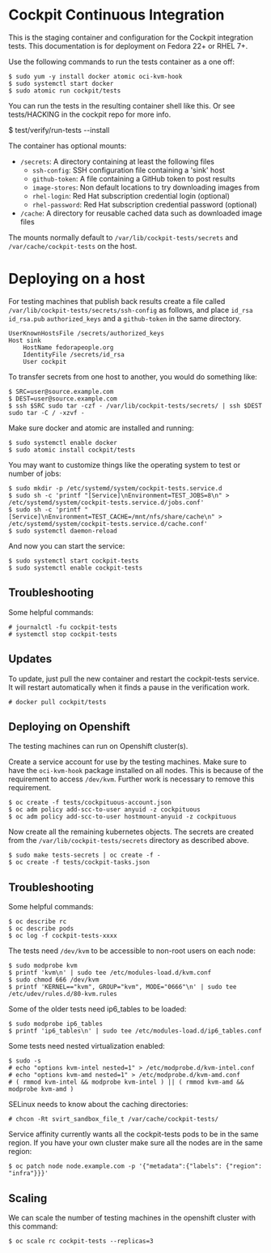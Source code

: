 # Cockpit Continuous Integration

This is the staging container and configuration for the Cockpit
integration tests. This documentation is for deployment on Fedora 22+
or RHEL 7+.

Use the following commands to run the tests container as a one off:

    $ sudo yum -y install docker atomic oci-kvm-hook
    $ sudo systemctl start docker
    $ sudo atomic run cockpit/tests

You can run the tests in the resulting container shell like this.
Or see tests/HACKING in the cockpit repo for more info.

   $ test/verify/run-tests --install

The container has optional mounts:

 * ```/secrets```: A directory containing at least the following files
   * ```ssh-config```: SSH configuration file containing a 'sink' host
   * ```github-token```: A file containing a GitHub token to post results
   * ```image-stores```: Non default locations to try downloading images from
   * ```rhel-login```: Red Hat subscription credential login (optional)
   * ```rhel-password```: Red Hat subscription credential password (optional)
 * ```/cache```: A directory for reusable cached data such as downloaded image files

The mounts normally default to ```/var/lib/cockpit-tests/secrets``` and
```/var/cache/cockpit-tests``` on the host.

# Deploying on a host

For testing machines that publish back results create a file called
```/var/lib/cockpit-tests/secrets/ssh-config``` as follows, and place ```id_rsa```
```id_rsa.pub``` ```authorized_keys``` and a ```github-token``` in the same directory.

    UserKnownHostsFile /secrets/authorized_keys
    Host sink
        HostName fedorapeople.org
        IdentityFile /secrets/id_rsa
        User cockpit

To transfer secrets from one host to another, you would do something like:

    $ SRC=user@source.example.com
    $ DEST=user@source.example.com
    $ ssh $SRC sudo tar -czf - /var/lib/cockpit-tests/secrets/ | ssh $DEST sudo tar -C / -xzvf -

Make sure docker and atomic are installed and running:

    $ sudo systemctl enable docker
    $ sudo atomic install cockpit/tests

You may want to customize things like the operating system to test or number of jobs:

    $ sudo mkdir -p /etc/systemd/system/cockpit-tests.service.d
    $ sudo sh -c 'printf "[Service]\nEnvironment=TEST_JOBS=8\n" > /etc/systemd/system/cockpit-tests.service.d/jobs.conf'
    $ sudo sh -c 'printf "[Service]\nEnvironment=TEST_CACHE=/mnt/nfs/share/cache\n" > /etc/systemd/system/cockpit-tests.service.d/cache.conf'
    $ sudo systemctl daemon-reload

And now you can start the service:

    $ sudo systemctl start cockpit-tests
    $ sudo systemctl enable cockpit-tests

## Troubleshooting

Some helpful commands:

    # journalctl -fu cockpit-tests
    # systemctl stop cockpit-tests

## Updates

To update, just pull the new container and restart the cockpit-tests service.
It will restart automatically when it finds a pause in the verification work.

    # docker pull cockpit/tests

## Deploying on Openshift

The testing machines can run on Openshift cluster(s).

Create a service account for use by the testing machines. Make sure to have the
```oci-kvm-hook``` package installed on all nodes.  This is because of the requirement
to access ```/dev/kvm```. Further work is necessary to remove this requirement.

    $ oc create -f tests/cockpituous-account.json
    $ oc adm policy add-scc-to-user anyuid -z cockpituous
    $ oc adm policy add-scc-to-user hostmount-anyuid -z cockpituous

Now create all the remaining kubernetes objects. The secrets are created from the
```/var/lib/cockpit-tests/secrets``` directory as described above.

    $ sudo make tests-secrets | oc create -f -
    $ oc create -f tests/cockpit-tasks.json

## Troubleshooting

Some helpful commands:

    $ oc describe rc
    $ oc describe pods
    $ oc log -f cockpit-tests-xxxx

The tests need ```/dev/kvm``` to be accessible to non-root users on each node:

    $ sudo modprobe kvm
    $ printf 'kvm\n' | sudo tee /etc/modules-load.d/kvm.conf
    $ sudo chmod 666 /dev/kvm
    $ printf 'KERNEL=="kvm", GROUP="kvm", MODE="0666"\n' | sudo tee /etc/udev/rules.d/80-kvm.rules

Some of the older tests need ip6_tables to be loaded:

    $ sudo modprobe ip6_tables
    $ printf 'ip6_tables\n' | sudo tee /etc/modules-load.d/ip6_tables.conf

Some tests need nested virtualization enabled:

    $ sudo -s
    # echo "options kvm-intel nested=1" > /etc/modprobe.d/kvm-intel.conf
    # echo "options kvm-amd nested=1" > /etc/modprobe.d/kvm-amd.conf
    # ( rmmod kvm-intel && modprobe kvm-intel ) || ( rmmod kvm-amd && modprobe kvm-amd )

SELinux needs to know about the caching directories:

    # chcon -Rt svirt_sandbox_file_t /var/cache/cockpit-tests/

Service affinity currently wants all the cockpit-tests pods to be in the same region.
If you have your own cluster make sure all the nodes are in the same region:

    $ oc patch node node.example.com -p '{"metadata":{"labels": {"region": "infra"}}}'

## Scaling

We can scale the number of testing machines in the openshift cluster with this
command:

    $ oc scale rc cockpit-tests --replicas=3
